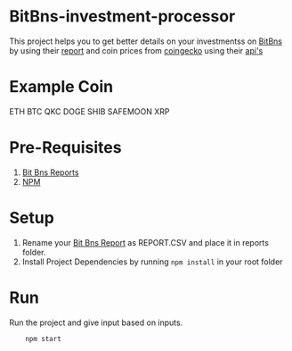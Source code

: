 # BitBns-investment-processor

This project helps you to get better details on your investmentss on [BitBns](https://bitbns.com/trade/#/) by using their [report](https://bitbns.com/trade/#/profile/trade-report) and coin prices from [coingecko](https://www.coingecko.com/en) using their [api's](https://www.coingecko.com/en/api)

# Example Coin
ETH
BTC
QKC
DOGE
SHIB
SAFEMOON
XRP

# Pre-Requisites
1. [Bit Bns Reports](https://bitbns.com/trade/#/profile/trade-report)
2. [NPM](https://docs.npmjs.com/downloading-and-installing-node-js-and-npm)

# Setup
1. Rename your [Bit Bns Report](https://bitbns.com/trade/#/profile/trade-report) as REPORT.CSV and place it in reports folder.
2. Install Project Dependencies by running ```npm install``` in your root folder

# Run
Run the project and give input based on inputs.

```
    npm start
```
